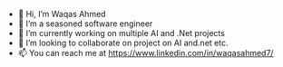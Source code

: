 - 👋 Hi, I’m Waqas Ahmed
- 👀 I’m a seasoned software engineer
- 🌱 I’m currently working on multiple AI and .Net projects
- 💞️ I’m looking to collaborate on project on AI and.net etc.
- 📫 You can reach me at https://www.linkedin.com/in/waqasahmed7/

<!---
waqas700297/waqas700297 is a ✨ special ✨ repository because its `README.md` (this file) appears on your GitHub profile.
You can click the Preview link to take a look at your changes.
--->

